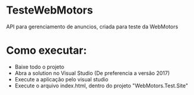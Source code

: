 # TesteWebMotors
API para gerenciamento de anuncios, criada para teste da WebMotors


# Como executar:
- Baixe todo o projeto
- Abra a solution no Visual Studio (De preferencia a versão 2017)
- Execute a aplicação pelo visual studio
- Execute o arquivo index.html, dentro do projeto "WebMotors.Test.Site"
